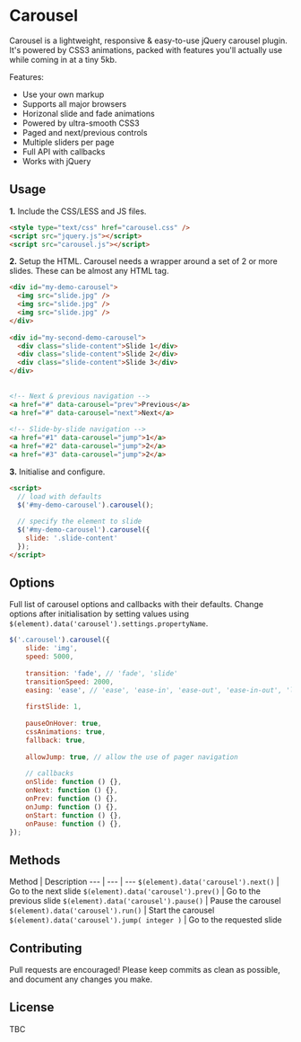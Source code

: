 Carousel
========

Carousel is a lightweight, responsive & easy-to-use jQuery carousel plugin. It's powered by CSS3 animations, packed with features you'll actually use while coming in at a tiny 5kb.

Features:
- Use your own markup
- Supports all major browsers
- Horizonal slide and fade animations
- Powered by ultra-smooth CSS3
- Paged and next/previous controls
- Multiple sliders per page
- Full API with callbacks
- Works with jQuery

## Usage

**1.** Include the CSS/LESS and JS files.

```html
<style type="text/css" href="carousel.css" />
<script src="jquery.js"></script>
<script src="carousel.js"></script>
```

**2.** Setup the HTML. Carousel needs a wrapper around a set of 2 or more slides. These can be almost any HTML tag.

```html
<div id="my-demo-carousel">
  <img src="slide.jpg" />
  <img src="slide.jpg" />
  <img src="slide.jpg" />
</div>
 
<div id="my-second-demo-carousel">
  <div class="slide-content">Slide 1</div>
  <div class="slide-content">Slide 2</div>
  <div class="slide-content">Slide 3</div>
</div>
 
 
<!-- Next & previous navigation -->
<a href="#" data-carousel="prev">Previous</a>
<a href="#" data-carousel="next">Next</a>
 
<!-- Slide-by-slide navigation -->
<a href="#1" data-carousel="jump">1</a>
<a href="#2" data-carousel="jump">2</a>
<a href="#3" data-carousel="jump">2</a>
```

**3.** Initialise and configure.

```html
<script>  
  // load with defaults
  $('#my-demo-carousel').carousel();
    
  // specify the element to slide
  $('#my-demo-carousel').carousel({
    slide: '.slide-content'
  });
</script>
```

## Options

Full list of carousel options and callbacks with their defaults. Change options after initialisation by setting values using ```$(element).data('carousel').settings.propertyName```.

```js
$('.carousel').carousel({
    slide: 'img',
    speed: 5000,
 
    transition: 'fade', // 'fade', 'slide'
    transitionSpeed: 2000,
    easing: 'ease', // 'ease', 'ease-in', 'ease-out', 'ease-in-out', 'linear'
 
    firstSlide: 1,
 
    pauseOnHover: true,
    cssAnimations: true,
    fallback: true,
 
    allowJump: true, // allow the use of pager navigation
 
    // callbacks
    onSlide: function () {},
    onNext: function () {},
    onPrev: function () {},
    onJump: function () {},
    onStart: function () {},
    onPause: function () {},
});
```

## Methods

Method | Description
--- | --- | ---
`$(element).data('carousel').next()` | Go to the next slide
`$(element).data('carousel').prev()`  | Go to the previous slide
`$(element).data('carousel').pause()`	| Pause the carousel
`$(element).data('carousel').run()`	| Start the carousel
`$(element).data('carousel').jump( integer )`	| Go to the requested slide

## Contributing

Pull requests are encouraged! Please keep commits as clean as possible, and document any changes you make.

## License

TBC
